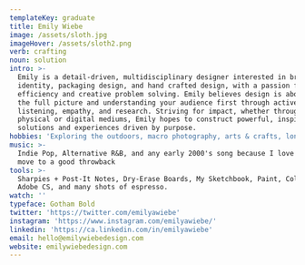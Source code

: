 ```yaml
---
templateKey: graduate
title: Emily Wiebe
image: /assets/sloth.jpg
imageHover: /assets/sloth2.png
verb: crafting
noun: solution
intro: >-
  Emily is a detail-driven, multidisciplinary designer interested in brand
  identity, packaging design, and hand crafted design, with a passion for
  efficiency and creative problem solving. Emily believes design is about seeing
  the full picture and understanding your audience first through active
  listening, empathy, and research. Striving for impact, whether through
  physical or digital mediums, Emily hopes to construct powerful, inspiring
  solutions and experiences driven by purpose. 
hobbies: 'Exploring the outdoors, macro photography, arts & crafts, longboarding'
music: >-
  Indie Pop, Alternative R&B, and any early 2000's song because I love to bust a
  move to a good throwback
tools: >-
  Sharpies + Post-It Notes, Dry-Erase Boards, My Sketchbook, Paint, Collaging,
  Adobe CS, and many shots of espresso.
watch: ''
typeface: Gotham Bold
twitter: 'https://twitter.com/emilyawiebe'
instagram: 'https://www.instagram.com/emilyawiebe/'
linkedin: 'https://ca.linkedin.com/in/emilyawiebe'
email: hello@emilywiebedesign.com
website: emilywiebedesign.com
---
```



